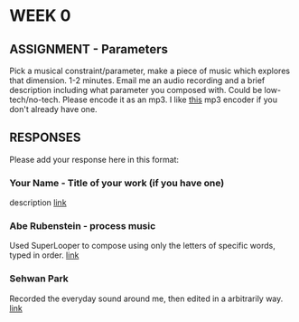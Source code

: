 # WEEK 0

## ASSIGNMENT - Parameters

Pick a musical constraint/parameter, make a piece of music which explores that dimension. 1-2 minutes. Email me an audio recording and a brief description including what parameter you composed with. Could be low-tech/no-tech. Please encode it as an mp3. I like [this](http://sourceforge.net/projects/xld/) mp3 encoder if you don't already have one.

## RESPONSES

Please add your response here in this format: 

### Your Name - Title of your work (if you have one)
description
[link](http://example.com)

### Abe Rubenstein - process music
Used SuperLooper to compose using only the letters of specific words, typed in order.
[link](http://itp.aberubenste.in/2015/02/process-music.html)

### Sehwan Park
Recorded the everyday sound around me, then edited in a arbitrarily way.
[link](http://thinkingclay.com/index.php/week1_-sound-collage/)

